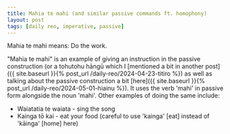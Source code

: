 ```yaml
---
title: Mahia te mahi (and similar passive commands ft. homophony)
layout: post
tags: [daily reo, imperative, passive]
---
```


Mahia te mahi means: Do the work.

"Mahia te mahi" is an example of giving an instruction in the passive construction (or a tohutohu hāngū which I [mentioned a bit in another post]({{ site.baseurl }}{% post_url /daily-reo/2024-04-23-titiro %}) as well as talking about the passive construction a bit [here]({{ site.baseurl }}{% post_url /daily-reo/2024-05-01-hiainu %}). It uses the verb 'mahi' in passive form alongside the noun 'mahi'. Other examples of doing the same include:
- Waiatatia te waiata - sing the song
- Kainga tō kai - eat your food (careful to use 'kainga' [eat] instead of 'kāinga' [home] here)